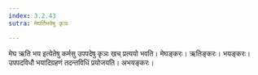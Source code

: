 ```yaml
---
index: 3.2.43
sutra: मेघर्तिभयेषु कृञः

---
```

मेघ ऋति भय इत्येतेषु कर्मसु उपपदेषु कृञः खच् प्रत्ययो भवति। मेघङ्करः। ऋतिङ्करः। भयङ्करः। उपपदविधौ भयादिग्रहणं तदन्तविधिं प्रयोजयति। अभयङ्करः।